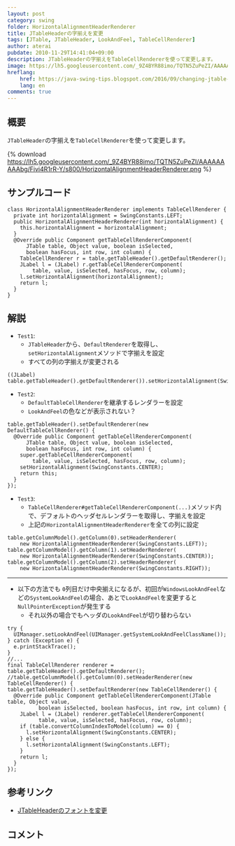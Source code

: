 ```yaml
---
layout: post
category: swing
folder: HorizontalAlignmentHeaderRenderer
title: JTableHeaderの字揃えを変更
tags: [JTable, JTableHeader, LookAndFeel, TableCellRenderer]
author: aterai
pubdate: 2010-11-29T14:41:04+09:00
description: JTableHeaderの字揃えをTableCellRendererを使って変更します。
image: https://lh5.googleusercontent.com/_9Z4BYR88imo/TQTN5ZuPeZI/AAAAAAAAAbg/Fivi4R1rR-Y/s800/HorizontalAlignmentHeaderRenderer.png
hreflang:
    href: https://java-swing-tips.blogspot.com/2016/09/changing-jtable-header-text-alignment.html
    lang: en
comments: true
---
```

## 概要
`JTableHeader`の字揃えを`TableCellRenderer`を使って変更します。

{% download https://lh5.googleusercontent.com/_9Z4BYR88imo/TQTN5ZuPeZI/AAAAAAAAAbg/Fivi4R1rR-Y/s800/HorizontalAlignmentHeaderRenderer.png %}

## サンプルコード
<pre class="prettyprint"><code>class HorizontalAlignmentHeaderRenderer implements TableCellRenderer {
  private int horizontalAlignment = SwingConstants.LEFT;
  public HorizontalAlignmentHeaderRenderer(int horizontalAlignment) {
    this.horizontalAlignment = horizontalAlignment;
  }
  @Override public Component getTableCellRendererComponent(
      JTable table, Object value, boolean isSelected,
      boolean hasFocus, int row, int column) {
    TableCellRenderer r = table.getTableHeader().getDefaultRenderer();
    JLabel l = (JLabel) r.getTableCellRendererComponent(
        table, value, isSelected, hasFocus, row, column);
    l.setHorizontalAlignment(horizontalAlignment);
    return l;
  }
}
</code></pre>

## 解説
- `Test1`:
    - `JTableHeader`から、`DefaultRenderer`を取得し、`setHorizontalAlignment`メソッドで字揃えを設定
    - すべての列の字揃えが変更される

<!-- dummy comment line for breaking list -->

<pre class="prettyprint"><code>((JLabel) table.getTableHeader().getDefaultRenderer()).setHorizontalAlignment(SwingConstants.CENTER);
</code></pre>

- `Test2`:
    - `DefaultTableCellRenderer`を継承するレンダラーを設定
    - `LookAndFeel`の色などが表示されない？

<!-- dummy comment line for breaking list -->

<pre class="prettyprint"><code>table.getTableHeader().setDefaultRenderer(new DefaultTableCellRenderer() {
  @Override public Component getTableCellRendererComponent(
      JTable table, Object value, boolean isSelected,
      boolean hasFocus, int row, int column) {
    super.getTableCellRendererComponent(
        table, value, isSelected, hasFocus, row, column);
    setHorizontalAlignment(SwingConstants.CENTER);
    return this;
  }
});
</code></pre>

- `Test3`:
    - `TableCellRenderer#getTableCellRendererComponent(...)`メソッド内で、デフォルトのヘッダセルレンダラーを取得し、字揃えを設定
    - 上記の`HorizontalAlignmentHeaderRenderer`を全ての列に設定

<!-- dummy comment line for breaking list -->

<pre class="prettyprint"><code>table.getColumnModel().getColumn(0).setHeaderRenderer(
    new HorizontalAlignmentHeaderRenderer(SwingConstants.LEFT));
table.getColumnModel().getColumn(1).setHeaderRenderer(
    new HorizontalAlignmentHeaderRenderer(SwingConstants.CENTER));
table.getColumnModel().getColumn(2).setHeaderRenderer(
    new HorizontalAlignmentHeaderRenderer(SwingConstants.RIGHT));
</code></pre>

- - - -
- 以下の方法でも `0`列目だけ中央揃えになるが、初回が`WindowsLookAndFeel`などの`SystemLookAndFeel`の場合、あとで`LookAndFeel`を変更すると`NullPointerException`が発生する
    - それ以外の場合でもヘッダの`LookAndFeel`が切り替わらない

<!-- dummy comment line for breaking list -->

<pre class="prettyprint"><code>try {
  UIManager.setLookAndFeel(UIManager.getSystemLookAndFeelClassName());
} catch (Exception e) {
  e.printStackTrace();
}
//...
final TableCellRenderer renderer = table.getTableHeader().getDefaultRenderer();
//table.getColumnModel().getColumn(0).setHeaderRenderer(new TableCellRenderer() {
table.getTableHeader().setDefaultRenderer(new TableCellRenderer() {
  @Override public Component getTableCellRendererComponent(JTable table, Object value,
          boolean isSelected, boolean hasFocus, int row, int column) {
    JLabel l = (JLabel) renderer.getTableCellRendererComponent(
          table, value, isSelected, hasFocus, row, column);
    if (table.convertColumnIndexToModel(column) == 0) {
      l.setHorizontalAlignment(SwingConstants.CENTER);
    } else {
      l.setHorizontalAlignment(SwingConstants.LEFT);
    }
    return l;
  }
});
</code></pre>

## 参考リンク
- [JTableHeaderのフォントを変更](https://ateraimemo.com/Swing/HeaderFont.html)

<!-- dummy comment line for breaking list -->

## コメント
